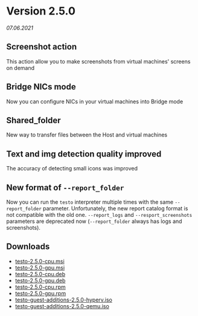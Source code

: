 # Version 2.5.0
*07.06.2021*

## Screenshot action

This action allow you to make screenshots from virtual machines' screens on demand

## Bridge NICs mode

Now you can configure NICs in your virtual machines into Bridge mode

## Shared_folder

New way to transfer files between the Host and virtual machines

## Text and img detection quality improved

The accuracy of detecting small icons was improved

## New format of `--report_folder`

Now you can run the `testo` interpreter multiple times with the same `--report_folder` parameter. Unfortunately, the new report catalog format is not compatible with the old one. `--report_logs` and `--resport_screenshots` parameters are deprecated now (`--report_folder` always has logs and screenshots).

## Downloads

- [testo-2.5.0-cpu.msi](https://testo-lang.ru/storage/dist/v2.5.0/testo-2.5.0-cpu.msi)
- [testo-2.5.0-gpu.msi](https://testo-lang.ru/storage/dist/v2.5.0/testo-2.5.0-gpu.msi)
- [testo-2.5.0-cpu.deb](https://testo-lang.ru/storage/dist/v2.5.0/testo-2.5.0-cpu.deb)
- [testo-2.5.0-gpu.deb](https://testo-lang.ru/storage/dist/v2.5.0/testo-2.5.0-gpu.deb)
- [testo-2.5.0-cpu.rpm](https://testo-lang.ru/storage/dist/v2.5.0/testo-2.5.0-cpu.rpm)
- [testo-2.5.0-gpu.rpm](https://testo-lang.ru/storage/dist/v2.5.0/testo-2.5.0-gpu.rpm)
- [testo-guest-additions-2.5.0-hyperv.iso](https://testo-lang.ru/storage/dist/v2.5.0/testo-guest-additions-2.5.0-hyperv.iso)
- [testo-guest-additions-2.5.0-qemu.iso](https://testo-lang.ru/storage/dist/v2.5.0/testo-guest-additions-2.5.0-qemu.iso)
